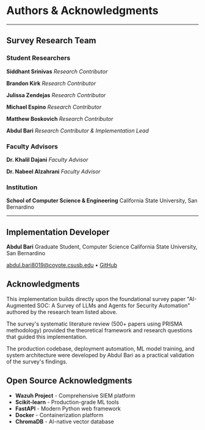 # Authors & Acknowledgments

---

## Survey Research Team

### Student Researchers

<div class="author-grid">

**Siddhant Srinivas**
_Research Contributor_

**Brandon Kirk**
_Research Contributor_

**Julissa Zendejas**
_Research Contributor_

**Michael Espino**
_Research Contributor_

**Matthew Boskovich**
_Research Contributor_

**Abdul Bari**
_Research Contributor & Implementation Lead_

</div>

### Faculty Advisors

**Dr. Khalil Dajani**
_Faculty Advisor_

**Dr. Nabeel Alzahrani**
_Faculty Advisor_

### Institution

**School of Computer Science & Engineering**
California State University, San Bernardino

---

## Implementation Developer

**Abdul Bari**
Graduate Student, Computer Science
California State University, San Bernardino

[abdul.bari8019@coyote.csusb.edu](mailto:abdul.bari8019@coyote.csusb.edu) • [GitHub](https://github.com/zhadyz)

## Acknowledgments

This implementation builds directly upon the foundational survey paper "AI-Augmented SOC: A Survey of LLMs and Agents for Security Automation" authored by the research team listed above.

The survey's systematic literature review (500+ papers using PRISMA methodology) provided the theoretical framework and research questions that guided this implementation.

The production codebase, deployment automation, ML model training, and system architecture were developed by Abdul Bari as a practical validation of the survey's findings.

## Open Source Acknowledgments

- **Wazuh Project** - Comprehensive SIEM platform
- **Scikit-learn** - Production-grade ML tools
- **FastAPI** - Modern Python web framework
- **Docker** - Containerization platform
- **ChromaDB** - AI-native vector database
